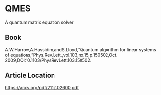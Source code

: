 # QMES
A quantum matrix equation solver

## Book
A.W.Harrow,A.Hassidim,andS.Lloyd,“Quantum algorithm for linear systems of equations,”Phys.Rev.Lett.,vol.103,no.15,p.150502,Oct. 2009,DOI:10.1103/PhysRevLett.103.150502.

## Article Location
https://arxiv.org/pdf/2112.02600.pdf
